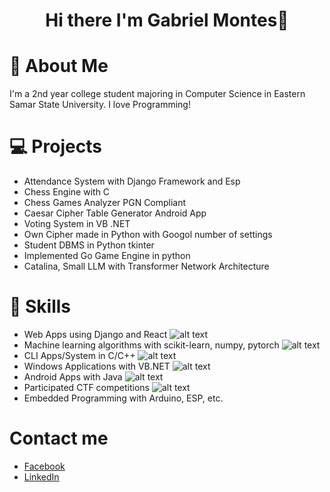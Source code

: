 <h1 align="center">Hi there I'm Gabriel Montes👋</h1>

# 👋 About Me
I'm a 2nd year college student majoring in Computer Science in Eastern Samar State University.
I love Programming!

# 💻 Projects
* Attendance System with Django Framework and Esp
* Chess Engine with C
* Chess Games Analyzer PGN Compliant
* Caesar Cipher Table Generator Android App
* Voting System in VB .NET
* Own Cipher made in Python with Googol number of settings
* Student DBMS in Python tkinter
* Implemented Go Game Engine in python
* Catalina, Small LLM with Transformer Network Architecture 

# 🤖 Skills 
* Web Apps using Django and React ![alt text](https://img.shields.io/badge/PYTHON-REACT-blue)
* Machine learning algorithms with scikit-learn, numpy, pytorch ![alt text](https://img.shields.io/badge/PYTHON-blue)
* CLI Apps/System in C/C++ ![alt text](https://img.shields.io/badge/C-C++-blue)
* Windows Applications with VB.NET ![alt text](https://img.shields.io/badge/VB_NET-blue)
* Android Apps with Java ![alt text](https://img.shields.io/badge/JAVA-blue)
* Participated CTF competitions ![alt text](https://img.shields.io/badge/CTF-blue)
* Embedded Programming with Arduino, ESP, etc.

# Contact me
* [Facebook](https://www.facebook.com/profile.php?id=100070693925720)
* [LinkedIn](https://www.linkedin.com/in/gabriel-montes-b54b00332/)
